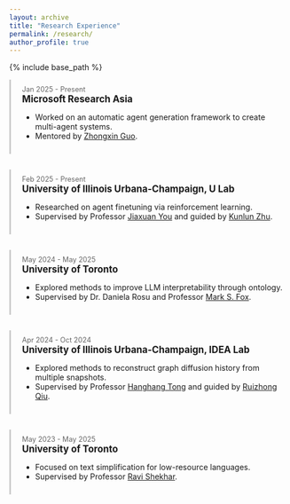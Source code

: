 ```yaml
---
layout: archive
title: "Research Experience"
permalink: /research/
author_profile: true
---
```


{% include base_path %}

<style>
  .research-entry {
    margin-bottom: 2em;
    border-left: 3px solid #ccc;
    padding-left: 20px;
    padding-top:10px;
    padding-bottom:10px;
  }
  .research-entry:hover {
    border-left: 3px solid #007bff;
  }
  .research-meta {
    font-size: 0.9em;
    color: #666;
  }
  .research-title {
    font-size: 1.2em;
    font-weight: bold;
  }
</style>

<div class="research-entry">
  <div class="research-meta">Jan 2025 - Present</div>
  <div class="research-title">Microsoft Research Asia</div>
  <ul>
    <li>Worked on an automatic agent generation framework to create multi-agent systems.</li>
    <li> Mentored by <a href="https://www.microsoft.com/en-us/research/people/zhogu/">Zhongxin Guo</a>.</li>
  </ul>
</div>

<div class="research-entry">
  <div class="research-meta">Feb 2025 - Present</div>
  <div class="research-title">University of Illinois Urbana-Champaign, U Lab</div>
  <ul>
    <li>Researched on agent finetuning via reinforcement learning.</li>
    <li>Supervised by Professor <a href="https://cs.stanford.edu/people/jiaxuan/">Jiaxuan You</a> and guided by <a href="https://kunlun-zhu.github.io/">Kunlun Zhu</a>.</li>
  </ul>
</div>

<div class="research-entry">
  <div class="research-meta">May 2024 - May 2025</div>
  <div class="research-title">University of Toronto</div>
  <ul>
    <li>Explored methods to improve LLM interpretability through ontology.</li>
    <li>Supervised by Dr. Daniela Rosu and Professor <a href="http://www.eil.utoronto.ca/members/msf/">Mark S. Fox</a>.</li>
  </ul>
</div>

<div class="research-entry">
  <div class="research-meta">Apr 2024 - Oct 2024</div>
  <div class="research-title">University of Illinois Urbana-Champaign, IDEA Lab</div>
  <ul>
    <li>Explored methods to reconstruct graph diffusion history from multiple snapshots.</li>
    <li>Supervised by Professor <a href="http://tonghanghang.org/">Hanghang Tong</a> and guided by <a href="https://q-rz.github.io/">Ruizhong Qiu</a>.</li>
  </ul>
</div>

<div class="research-entry">
  <div class="research-meta">May 2023 - May 2025</div>
  <div class="research-title">University of Toronto</div>
  <ul>
    <li>Focused on text simplification for low-resource languages.</li>
    <li>Supervised by Professor <a href="https://shekharravi.github.io/">Ravi Shekhar</a>.</li>
  </ul>
</div>